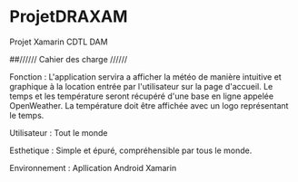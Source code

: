 # ProjetDRAXAM
Projet Xamarin CDTL DAM

##//////  Cahier des charge   //////

Fonction : L'application servira a afficher la météo de manière intuitive et graphique à la location entrée par l'utilisateur sur la page d'accueil.
Le temps et les température seront récupéré d'une base en ligne appelée OpenWeather.
La température doit être affichée avec un logo représentant le temps.

Utilisateur : Tout le monde

Esthetique : Simple et épuré, compréhensible par tous le monde.

Environnement : Apllication Android Xamarin
